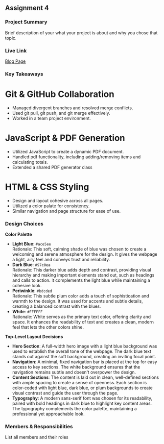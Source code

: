 ## Assignment 4

### Project Summary

Brief description of your what your project is about and why you chose that topic.

### Live Link

[Blog Page](https://{username}.github.io/{reponame}/homework-2)

### Key Takeaways

# Git & GitHub Collaboration

- Managed divergent branches and resolved merge conflicts.
- Used git pull, git push, and git merge effectively.
- Worked in a team project environment.

# JavaScript & PDF Generation

- Utilized JavaScript to create a dynamic PDF document.
- Handled pdf functionality, including adding/removing items and calculating totals.
- Extended a shared PDF generator class

# HTML & CSS Styling

- Design and layout cohesive across all pages.
- Utilized a color palate for consistency.
- Similar navigation and page structure for ease of use.

### Design Choices

**Color Palette**

- **Light Blue**: `#ace5ee`  
  Rationale: This soft, calming shade of blue was chosen to create a welcoming and serene atmosphere for the design. It gives the webpage a light, airy feel and conveys trust and reliability.
- **Dark Blue**: `#97c0ea`  
  Rationale: This darker blue adds depth and contrast, providing visual hierarchy and making important elements stand out, such as headings and calls to action. It complements the light blue while maintaining a cohesive look.
- **Periwinkle**: `#bdcded`  
  Rationale: This subtle plum color adds a touch of sophistication and warmth to the design. It was used for accents and subtle details, creating a balanced contrast with the blues.
- **White**: `#FFFFFF`  
  Rationale: White serves as the primary text color, offering clarity and space. It enhances the readability of text and creates a clean, modern feel that lets the other colors shine.

**Top-Level Layout Decisions**

- **Hero Section**: A full-width hero image with a light blue background was used to establish the overall tone of the webpage. The dark blue text stands out against the soft background, creating an inviting focal point.
- **Navigation**: A minimal, fixed navigation bar is placed at the top for easy access to key sections. The white background ensures that the navigation remains subtle and doesn't overpower the design.
- **Content Sections**: The content is laid out in clean, well-defined sections with ample spacing to create a sense of openness. Each section is color-coded with light blue, dark blue, or plum backgrounds to create visual contrast and guide the user through the page.
- **Typography**: A modern sans-serif font was chosen for its readability, paired with bold headings in dark blue to highlight key content areas. The typography complements the color palette, maintaining a professional yet approachable look.

### Members & Responsibilities

List all members and their roles
